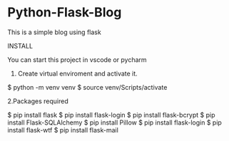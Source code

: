 # Python-Flask-Blog
This is a simple blog using flask

INSTALL

You can start this project in vscode or pycharm 
1. Create virtual enviroment and activate it.

$ python -m venv venv
$ source venv/Scripts/activate

2.Packages required

$ pip install flask
$ pip install flask-login
$ pip install flask-bcrypt
$ pip install Flask-SQLAlchemy
$ pip install Pillow
$ pip install flask-login
$ pip install flask-wtf
$ pip install flask-mail

